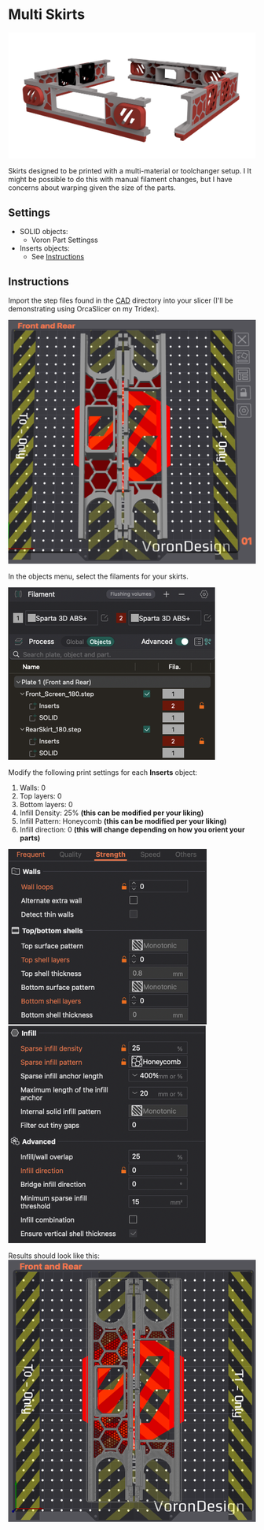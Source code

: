 # Multi Skirts

![Skirts](./Images/Skirts.png)

Skirts designed to be printed with a multi-material or toolchanger setup. I It might be possible to do this with manual filament changes, but I have concerns about warping given the size of the parts.

## Settings

* SOLID objects:
    * Voron Part Settingss
* Inserts objects:
    * See [Instructions](#Instructions)

## Instructions

Import the step files found in the [CAD](./CAD/) directory into your slicer (I'll be demonstrating using OrcaSlicer on my Tridex).

![plate](./Images/1.png)

In the objects menu, select the filaments for your skirts.

![objects](./Images/2.png)

Modify the following print settings for each **Inserts** object:
1. Walls: 0
1. Top layers: 0
1. Bottom layers: 0
1. Infill Density: 25% **(this can be modified per your liking)**
1. Infill Pattern: Honeycomb **(this can be modified per your liking)**
1. Infill direction: 0 **(this will change depending on how you orient your parts)**

![walls](./Images/3.png)
![infill](./Images/4.png)

Results should look like this:
![results](./Images/results.png)
